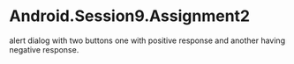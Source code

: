 # Android.Session9.Assignment2
 alert dialog with two buttons one with positive response and another having negative response.
